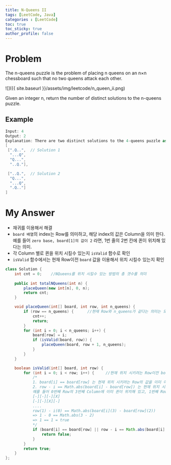 ```yaml
---
title: N-Queens II
tags: [LeetCode, Java]
categories : [LeetCode]
toc: true
toc_sticky: true
author_profile: false
---
```


# Problem

The n-queens puzzle is the problem of placing n queens on an n×n chessboard such that no two queens attack each other.

![]({{ site.baseurl }}/assets/img/leetcode/n_queen_ii.png)

Given an integer n, return the number of distinct solutions to the n-queens puzzle.

## Example

```swift
Input: 4
Output: 2
Explanation: There are two distinct solutions to the 4-queens puzzle as shown below.
[
 [".Q..",  // Solution 1
  "...Q",
  "Q...",
  "..Q."],

 ["..Q.",  // Solution 2
  "Q...",
  "...Q",
  ".Q.."]
]
```

# My Answer

* 재귀를 이용해서 해결
* `board 배열`의 index는 Row를 의미하고, 해당 index의 값은 Column을 의미 한다. 예를 들어 
  `zero base, board[1]의 값이 2` 라면, 1번 줄의 2번 칸에 퀸이 위치해 있다는 의미.
* 각 Column 별로 퀸을 위치 시킬수 있는지 `isValid` 함수로 확인
* `isValid` 함수에서는 현재 Row이전 `board` 값을 이용해서 위치 시킬수 있는지 확인
  
```java
class Solution {
    int cnt = 0;    //NQueens를 위치 시킬수 있는 방법의 총 갯수를 의미
    
    public int totalNQueens(int n) {        
        placeQueen(new int[n], 0, n);
        return cnt;
    }

    void placeQueen(int[] board, int row, int n_queens) {
        if (row == n_queens) {      //현재 Row와 n_queens가 같다는 의미는 모든 Row에 대해서 위치 시켰다는 의미이기 때문에, 횟수 증가
            cnt++;
            return;
        }
        for (int i = 0; i < n_queens; i++) {
            board[row] = i;
            if (isValid(board, row)) {
                placeQueen(board, row + 1, n_queens);
            }
        }
    }

    boolean isValid(int[] board, int row) {
        for (int i = 0; i < row; i++) {     //현재 위치 시키려는 Row이전 board값들을 이용해서 확인
            /*
            1. board[i] == board[row] 는 현재 위치 시키려는 Row의 값을 이미 이전 Row에서 사용하고 있다. 즉 같은 Column에 배치 하려고 한다.
            2. row - i == Math.abs(board[i] - board[row]) 는 현재 위치 시키려는 Column과 대각선으로 위치 하고 있는 값이 있다.
            예를 들어 0번째 Row의 3번째 Column에 이미 퀸이 위치해 있고, 1번째 Row의 2번째 Column에 배치 하려고 할때 위 조건을 만족 하게 된다.
            [-][-][-][X]
            [-][-][X][-]
            ....
            row(1) - i(0) == Math.abs(board[i](3) - board[row](2))
            => 1 - 0 == Math.abs(3 - 2)
            => 1 == 1 = true
            */
            if (board[i] == board[row] || row - i == Math.abs(board[i] - board[row])) {
                return false;
            }
        }
        return true;
    }
};
```

